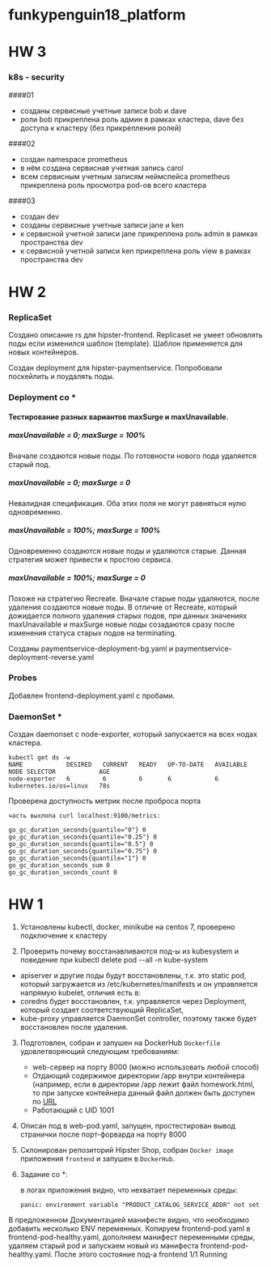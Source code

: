 # funkypenguin18_platform

# HW 3

### k8s - security

####01
- созданы сервисные учетные записи bob и dave
- роли bob прикреплена роль админ в рамках кластера, dave без доступа к кластеру (без прикрепления ролей)

####02
- создан namespace prometheus
- в нём создана сервисная учетная запись carol 
- всем сервисным учетным записям неймспейса prometheus прикреплена роль просмотра pod-ов всего кластера

####03
- создан dev
- созданы сервисные учетные записи jane и ken
- к сервисной учетной записи jane прикреплена роль admin в рамках пространства dev
- к сервисной учетной  записи ken прикреплена роль view в рамках пространства dev

# HW 2

### ReplicaSet

Создано описание rs для hipster-frontend. 
Replicaset не умеет обновлять поды если изменился шаблон (template). Шаблон применяется для новых контейнеров.

Создан deployment для hipster-paymentservice. 
Попробовали поскейлить и поудалять поды.

### Deployment со *

#### Тестирование разных вариантов maxSurge и maxUnavailable. 
##### maxUnavailable = **0**; maxSurge = **100%**

Вначале создаются новые поды. По готовности нового пода удаляется старый под.

##### maxUnavailable = **0**; maxSurge = **0**

Невалидная спецификация. Оба этих поля не могут равняться нулю одновременно.

##### maxUnavailable = **100%**; maxSurge = **100%**

Одновременно создаются новые поды и удаляются старые. Данная стратегия может привести к простою сервиса.

#####  maxUnavailable = **100%**; maxSurge = **0**

Похоже на стратегию Recreate. Вначале старые поды удаляются, после удаления создаются новые поды.
В отличие от Recreate, который дожидается полного удаления старых подов, при данных значениях maxUnavailable  и maxSurge новые поды созадаются сразу после изменения статуса старых подов на terminating.

Созданы paymentservice-deployment-bg.yaml и paymentservice-deployment-reverse.yaml

### Probes

Добавлен frontend-deployment.yaml с пробами.

### DaemonSet *

Создан daemonset с node-exporter, который запускается на всех нодах кластера.

```
kubectl get ds -w  
NAME            DESIRED   CURRENT   READY   UP-TO-DATE   AVAILABLE   NODE SELECTOR            AGE
node-exporter   6         6         6       6            6           kubernetes.io/os=linux   78s
```

Проверена доступность метрик после проброса порта

```
часть выхлопа curl localhost:9100/metrics:

go_gc_duration_seconds{quantile="0"} 0
go_gc_duration_seconds{quantile="0.25"} 0
go_gc_duration_seconds{quantile="0.5"} 0
go_gc_duration_seconds{quantile="0.75"} 0
go_gc_duration_seconds{quantile="1"} 0
go_gc_duration_seconds_sum 0
go_gc_duration_seconds_count 0
```

# HW 1

1. Установлены kubectl, docker, minikube на centos 7, проверено подключение к кластеру

2. Проверить почему восстанавливаются под-ы из kubesystem и поведение при kubectl delete pod --all -n kube-system

* apiserver и другие поды будут восстановлены, т.к. это static pod, который загружается из /etc/kubernetes/manifests и он управляется напрямую kubelet, отличия есть в:
* coredns будет восстановлен, т.к. управляется через Deployment, который создает соответствующий ReplicaSet,
* kube-proxy управляется DaemonSet controller, поэтому также будет восстановлен после удаления.

3. Подготовлен, собран и запушен на DockerHub `Dockerfile` удовлетворяющий следующим требованиям:
    * web-сервер на порту 8000 (можно использовать любой способ)
    * Отдающий содержимое директории /app внутри контейнера (например, если в директории /app лежит файл homework.html, то при запуске контейнера данный файл должен быть доступен по [URL](http://localhost:8000/homework.html)
    * Работающий с UID 1001

4. Описан под в web-pod.yaml, запущен, простестирован вывод странички после порт-форварда на порту 8000

5. Склонирован репозиторий Hipster Shop, собран `Docker image` приложения `frontend` и запушен в  `DockerHub`.

6. Задание со *:

    в логах приложения видно, что нехватает переменных среды:


    ```kubectl logs frontend
    panic: environment variable "PRODUCT_CATALOG_SERVICE_ADDR" not set
В предложенном Документацией манифесте видно, что необходимо добавить несколько ENV переменных. 
Копируем frontend-pod.yaml в frontend-pod-healthy.yaml, дополняем манифест переменными среды, удаляем старый pod и запускаем новый из манифеста frontend-pod-healthy.yaml.
После этого состояние под-а frontend   1/1     Running

